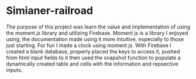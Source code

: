 # Simianer-railroad
The purpose of this project was learn the value and implementation of using the moment.js library and utilizing Firebase.
Moment js is a library I enjoyed using, the documentation made using it more intuitive, especially to those just starting.
For fun I made a clock using moment js.
With Firebase I created a blank database, properly placed the keys to access it, pushed from html input fields to it then used the
snapshot function to populate a dynamically created table and cells with the information and repsective inputs. 
